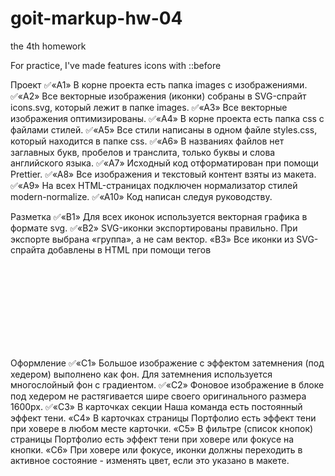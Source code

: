 # goit-markup-hw-04

the 4th homework

For practice, I've made features icons with ::before

Проект
✅«A1» В корне проекта есть папка images с изображениями.
✅«A2» Все векторные изображения (иконки) собраны в SVG-спрайт icons.svg, который лежит в папке images.
✅«A3» Все векторные изображения оптимизированы.
✅«A4» В корне проекта есть папка css с файлами стилей.
✅«A5» Все стили написаны в одном файле styles.css, который находится в папке css.
✅«A6» В названиях файлов нет заглавных букв, пробелов и транслита, только буквы и слова английского языка.
✅«A7» Исходный код отформатирован при помощи Prettier.
✅«A8» Все изображения и текстовый контент взяты из макета.
✅«A9» На всех HTML-страницах подключен нормализатор стилей modern-normalize.
✅«A10» Код написан следуя руководству.

Разметка
✅«B1» Для всех иконок используется векторная графика в формате svg.
✅«B2» SVG-иконки экспортированы правильно. При экспорте выбрана «группа», а не сам вектор.
«B3» Все иконки из SVG-спрайта добавлены в HTML при помощи тегов <svg> и <use>
«B4» Размеры иконок взяты из макета и заданы элементу <svg> в HTML-файле.
«B5» В блоке Контактов в шапке, добавлены иконки конверта и телефона.
«B6» В секции Преимуществ добавлены иконки.
«B7» В секции Команды добавлены иконки соцсетей.
«B8» В секции Клиентов добавлены иконки компаний.
«B9» В футере добавлены иконки соцсетей.

Оформление
✅«C1» Большое изображение с эффектом затемнения (под хедером) выполнено как фон. Для затемнения используется многослойный фон с градиентом.
✅«C2» Фоновое изображение в блоке под хедером не растягивается шире своего оригинального размера 1600рх.
✅«C3» В карточках секции Наша команда есть постоянный эффект тени.
«C4» В карточках страницы Портфолио есть эффект тени при ховере в любом месте карточки.
«C5» В фильтре (список кнопок) страницы Портфолио есть эффект тени при ховере или фокусе на кнопки.
«C6» При ховере или фокусе, иконки должны переходить в активное состояние - изменять цвет, если это указано в макете.
